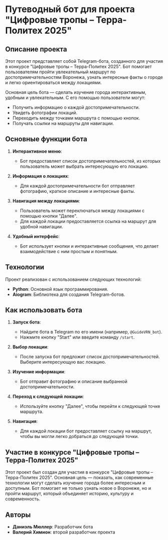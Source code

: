 

# Путеводный бот для проекта "Цифровые тропы – Терра-Политех 2025"

## Описание проекта

Этот проект представляет собой Telegram-бота, созданного для участия в конкурсе "Цифровые тропы – Терра-Политех 2025". Бот помогает пользователям пройти увлекательный маршрут по достопримечательностям Воронежа, узнать интересные факты о городе и легко ориентироваться между локациями.

Основная цель бота — сделать изучение города интерактивным, удобным и увлекательным. С его помощью пользователи могут:
- Получить информацию о каждой достопримечательности.
- Увидеть фотографии локаций.
- Переходить между точками маршрута с помощью кнопок.
- Получать ссылки на маршруты для навигации.

## Основные функции бота

1. **Интерактивное меню**:
   - Бот предоставляет список достопримечательностей, из которых пользователь может выбрать интересующую его локацию.

2. **Информация о локациях**:
   - Для каждой достопримечательности бот отправляет фотографию, краткое описание и интересные факты.

3. **Навигация между локациями**:
   - Пользователь может переключаться между локациями с помощью кнопки "Далее".
   - Для каждой локации предоставляется ссылка на маршрут для удобной навигации.

4. **Удобный интерфейс**:
   - Бот использует кнопки и интерактивные сообщения, что делает взаимодействие с ним простым и понятным.

## Технологии

Проект реализован с использованием следующих технологий:
- **Python**: Основной язык программирования.
- **Aiogram**: Библиотека для создания Telegram-ботов.

## Как использовать бота

1. **Запуск бота**:
   - Найдите бота в Telegram по его имени (например, `@GuideVRN_bot`).
   - Нажмите кнопку "Start" или введите команду `/start`.

2. **Выбор локации**:
   - После запуска бот предложит список достопримечательностей. Выберите интересующую вас локацию.

3. **Изучение информации**:
   - Бот отправит фотографию и описание выбранной достопримечательности.

4. **Переход к следующей локации**:
   - Используйте кнопку "Далее", чтобы перейти к следующей точке маршрута.

5. **Навигация**:
   - Для каждой локации бот предоставляет ссылку на маршрут, чтобы вы могли легко добраться до следующей точки.


## Участие в конкурсе "Цифровые тропы – Терра-Политех 2025"

Этот проект был создан для участия в конкурсе "Цифровые тропы – Терра-Политех 2025". Основная цель — показать, как современные технологии могут сделать изучение города более интересным и доступным. Бот помогает не только узнать новое о Воронеже, но и пройти маршрут, который объединяет историю, культуру и современность.

## Авторы

- **Даниэль Мюллер**: Разработчик бота
- **Валерий Химион**: второй разработчик проекта
